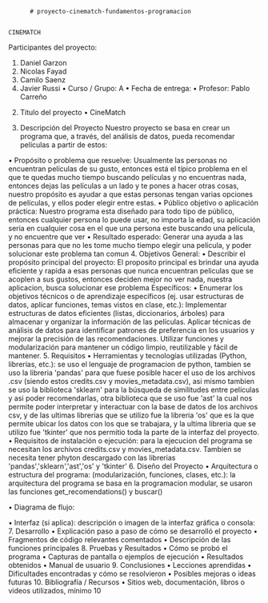           # proyecto-cinematch-fundamentos-programacion

                                                                                                                 CINEMATCH
Participantes del proyecto:
   1) Daniel Garzon
   2) Nicolas Fayad
   3) Camilo Saenz
   4) Javier Russi
•	Curso / Grupo: A
•	Fecha de entrega:
•	Profesor: Pablo Carreño
2. Titulo del proyecto
•                                                                                                                CineMatch

4. Descripción del Proyecto
Nuestro proyecto se basa en crear un programa que, a través, del análisis de datos, pueda recomendar películas a partir de estos:

•	Propósito o problema que resuelve: Usualmente las personas no encuentran películas de su gusto, entonces está el típico problema en el que te quedas mucho tiempo buscando películas y no encuentras nada, entonces dejas las películas a un lado y te pones a hacer otras cosas, nuestro propósito es ayudar a que estas personas tengan varias opciones de películas, y ellos poder elegir entre estas.
•	Público objetivo o aplicación práctica: Nuestro programa esta diseñado para todo tipo de público, entonces cualquier persona lo puede usar, no importa la edad, su aplicación seria en cualquier cosa en el que una persona este buscando una película, y no encuentre que ver
•	Resultado esperado: Generar una ayuda a las personas para que no les tome mucho tiempo elegir una película, y poder solucionar este problema tan comun
4. Objetivos
General:
•	Describir el propósito principal del proyecto: El proposito principal es brindar una ayuda eficiente y rapida a esas personas que nunca encuentran peliculas que se acoplen a sus gustos, entonces deciden mejor no ver nada, nuestra aplicacion, busca solucionar ese problema
Específicos:
•	Enumerar los objetivos técnicos o de aprendizaje específicos (ej. usar estructuras de datos, aplicar funciones, temas vistos en clase, etc.):
Implementar estructuras de datos eficientes (listas, diccionarios, árboles) para almacenar y organizar la información de las películas.
Aplicar técnicas de análisis de datos para identificar patrones de preferencia en los usuarios y mejorar la precisión de las recomendaciones.
Utilizar funciones y modularización para mantener un código limpio, reutilizable y fácil de mantener.
5. Requisitos
•	Herramientas y tecnologías utilizadas (Python, librerías, etc.): 
se uso el lenguaje de programacion de python, tambien se uso la libreria 'pandas' para que fuese posible hacer el uso de los archivos .csv (siendo estos credits.csv y movies_metadata.csv), asi mismo tambien se uso la biblioteca 'sklearn' para la búsqueda de similitudes entre películas y asi poder recomendarlas, otra biblioteca que se uso fue 'ast' la cual nos permite poder interpretar y interactuar con la base de datos de los archivos csv, y de las ultimas librerias que se utilizo fue la libreria 'os' que es la que permite ubicar los datos con los que se trabajara, y la ultima libreria que se utilizo fue 'tkinter' que nos permitio toda la parte de la interfaz del proyecto.
•	Requisitos de instalación o ejecución:
para la ejecucion del programa se necesitan los archivos credits.csv y movies_metadata.csv. Tambien se necesita tener phyton descargado con las librerias 'pandas','sklearn','ast','os' y 'tkinter'
6. Diseño del Proyecto
•	Arquitectura o estructura del programa: (modularización, funciones, clases, etc.):
la arquitectura del programa se basa en la programacion modular, se usaron las funciones get_recomendations() y buscar()

•	Diagrama de flujo:


•	Interfaz (si aplica): descripción o imagen de la interfaz gráfica o consola:
7. Desarrollo
•	Explicación paso a paso de cómo se desarrolló el proyecto
•	Fragmentos de código relevantes comentados
•	Descripción de las funciones principales
8. Pruebas y Resultados
•	Cómo se probó el programa
•	Capturas de pantalla o ejemplos de ejecución
•	Resultados obtenidos
•	Manual de usuario
9. Conclusiones
•	Lecciones aprendidas
•	Dificultades encontradas y cómo se resolvieron
•	Posibles mejoras o ideas futuras
10. Bibliografía / Recursos
•	Sitios web, documentación, libros o videos utilizados, mínimo 10


